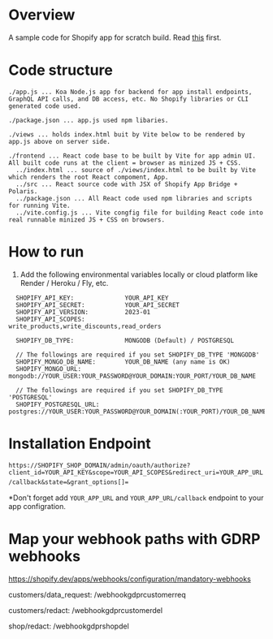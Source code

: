 # Overview
A sample code for Shopify app for scratch build. Read [this](https://shopify.dev/apps/auth/oauth/getting-started) first.


# Code structure

```
./app.js ... Koa Node.js app for backend for app install endpoints, GraphQL API calls, and DB access, etc. No Shopify libraries or CLI generated code used.

./package.json ... app.js used npm libaries.

./views ... holds index.html buit by Vite below to be rendered by app.js above on server side.

./frontend ... React code base to be built by Vite for app admin UI. All built code runs at the client = browser as minized JS + CSS.
  ../index.html ... source of ./views/index.html to be built by Vite which renders the root React compoment, App.
  ../src ... React source code with JSX of Shopify App Bridge + Polaris.
  ../package.json ... All React code used npm libraries and scripts for running Vite.
  ../vite.config.js ... Vite congfig file for building React code into real runnable minized JS + CSS on browsers.
```

# How to run

1. Add the following environmental variables locally or cloud platform like Render / Heroku / Fly, etc.

```
  SHOPIFY_API_KEY:              YOUR_API_KEY
  SHOPIFY_API_SECRET:           YOUR_API_SECRET
  SHOPIFY_API_VERSION:          2023-01
  SHOPIFY_API_SCOPES:           write_products,write_discounts,read_orders

  SHOPIFY_DB_TYPE:              MONGODB (Default) / POSTGRESQL
  
  // The followings are required if you set SHOPIFY_DB_TYPE 'MONGODB'
  SHOPIFY_MONGO_DB_NAME:        YOUR_DB_NAME (any name is OK)
  SHOPIFY_MONGO_URL:            mongodb://YOUR_USER:YOUR_PASSWORD@YOUR_DOMAIN:YOUR_PORT/YOUR_DB_NAME

  // The followings are required if you set SHOPIFY_DB_TYPE 'POSTGRESQL'
  SHOPIFY_POSTGRESQL_URL:       postgres://YOUR_USER:YOUR_PASSWORD@YOUR_DOMAIN(:YOUR_PORT)/YOUR_DB_NAME
```

# Installation Endpoint
`https://SHOPIFY_SHOP_DOMAIN/admin/oauth/authorize?client_id=YOUR_API_KEY&scope=YOUR_API_SCOPES&redirect_uri=YOUR_APP_URL/callback&state=&grant_options[]=`　

*Don't forget add `YOUR_APP_URL` and `YOUR_APP_URL/callback` endpoint to your app configration.

# Map your webhook paths with GDRP webhooks
https://shopify.dev/apps/webhooks/configuration/mandatory-webhooks

customers/data_request:  /webhookgdprcustomerreq

customers/redact:  /webhookgdprcustomerdel

shop/redact:  /webhookgdprshopdel






